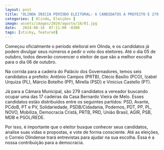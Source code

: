 ```yaml
---
layout: post
title: "OLINDA INICIA PERÍODO ELEITORAL: 6 CANDIDATOS A PREFEITO E 279 A VEREADOR NA DISPUTA"
categories: [ Olinda, Eleições ]
image: assets/images/2024/agosto/16/01.jpg
date:   2024-08-16  07:11:00 -0300
tags: [sticky, featured]
---
```

Começou oficialmente o período eleitoral em Olinda, e os candidatos já podem divulgar seus números e pedir o voto dos eleitores. Até o dia 05 de outubro, todos deverão convencer o eleitor de que são a melhor escolha para o dia 06 de outubro. 

Na corrida para a cadeira do Palácio dos Governadores, temos seis candidatos a prefeito: Antônio Campos (PRTB), Clécio Basílio (PCO), Izabel Urquiza (PL), Márcio Botelho (PP), Mirella (PSD) e Vinicius Castello (PT). 

Já para a Câmara Municipal, são 279 candidatos a vereador buscando ocupar uma das 17 cadeiras da Casa Bernardo Vieira de Melo. Esses candidatos estão distribuídos entre os seguintes partidos: PSD, Avante, PCdoB, PT e PV, Solidariedade, PSDB/Cidadania, Podemos, PDT, PP, PL, NOVO, Mobiliza, Democracia Cristã, PRTB, PRD, União Brasil, AGIR, PSB, MDB e PSOL/REDE.

Por isso, é importante que o eleitor busque conhecer seus candidatos, analise suas vidas e propostas, e vote de forma consciente. Até as eleições, o Correio Olindense trará entrevistas para ajudar na sua escolha. Essa é a nossa contribuição para a democracia.
